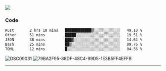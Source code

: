 

![](https://visitor-badge.glitch.me/badge?page_id=jakenherman.jakenherman)

### Code
<!--START_SECTION:waka-->

```txt
Rust       2 hrs 10 mins   ████████████▒░░░░░░░░░░░░   49.10 %
Other      51 mins         █████░░░░░░░░░░░░░░░░░░░░   19.51 %
JSON       38 mins         ███▓░░░░░░░░░░░░░░░░░░░░░   14.64 %
Bash       25 mins         ██▒░░░░░░░░░░░░░░░░░░░░░░   09.76 %
TOML       12 mins         █░░░░░░░░░░░░░░░░░░░░░░░░   04.56 %
```

<!--END_SECTION:waka-->



![DSC09031](https://github.com/JakenHerman/JakenHerman/assets/4694843/d0a4f563-5528-4464-9538-0dd479edc7cf)
![79BA2F95-88DF-48C4-99D5-1E3B5FF4EFFB](https://github.com/JakenHerman/JakenHerman/assets/4694843/4bbb0b71-b719-4978-b0c7-b4721bb680bc)


---
